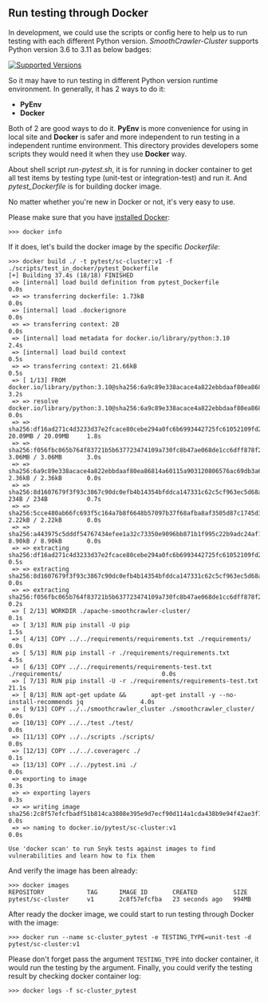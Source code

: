 ## Run testing through Docker

In development, we could use the scripts or config here to help us to run testing with each different Python version. *SmoothCrawler-Cluster*
supports Python version 3.6 to 3.11 as below badges:

[![Supported Versions](https://img.shields.io/pypi/pyversions/SmoothCrawler-Cluster.svg?logo=python&logoColor=FBE072)](
https://pypi.org/project/SmoothCrawler-Cluster)

So it may have to run testing in different Python version runtime environment. In generally, it has 2 ways to do it:

* **PyEnv**
* **Docker**

Both of 2 are good ways to do it. **PyEnv** is more convenience for using in local site and **Docker** is safer and more independent to run
testing in a independent runtime environment. This directory provides developers some scripts they would need it when they use **Docker** way.

About shell script *run-pytest.sh*, it is for running in docker container to get all test items by testing type (unit-test or integration-test)
and run it. And *pytest_Dockerfile* is for building docker image.

No matter whether you're new in Docker or not, it's very easy to use.

Please make sure that you have [installed Docker](https://docs.docker.com/engine/install/):

```shell
>>> docker info
```

If it does, let's build the docker image by the specific *Dockerfile*:

```shell
>>> docker build ./ -t pytest/sc-cluster:v1 -f ./scripts/test_in_docker/pytest_Dockerfile
[+] Building 37.4s (18/18) FINISHED
 => [internal] load build definition from pytest_Dockerfile                                          0.0s
 => => transferring dockerfile: 1.73kB                                                               0.0s
 => [internal] load .dockerignore                                                                    0.0s
 => => transferring context: 2B                                                                      0.0s
 => [internal] load metadata for docker.io/library/python:3.10                                       2.4s
 => [internal] load build context                                                                    0.5s
 => => transferring context: 21.66kB                                                                 0.5s
 => [ 1/13] FROM docker.io/library/python:3.10@sha256:6a9c89e338acace4a822ebbdaaf80ea86814a60115a90  3.2s
 => => resolve docker.io/library/python:3.10@sha256:6a9c89e338acace4a822ebbdaaf80ea86814a60115a9031  0.0s
 => => sha256:df16ad271c4d3233d37e2fcace80cebe294a0fc6b6993442725fc61052109fd2 20.09MB / 20.09MB     1.8s
 => => sha256:f056fbc065b764f83721b5b637723474109a730fc8b47ae068de1cc6dff878f2 3.06MB / 3.06MB       3.0s
 => => sha256:6a9c89e338acace4a822ebbdaaf80ea86814a60115a903120806576ac69db3a6 2.36kB / 2.36kB       0.0s
 => => sha256:8d1607679f3f93c3867c90dc0efb4b14354bfddca147331c62c5cf963ec5d68a 234B / 234B           0.7s
 => => sha256:5cce480ab66fc693f5c164a7b8f6648b57097b37f68afba8af3505d87c1745d3 2.22kB / 2.22kB       0.0s
 => => sha256:a443975c5dddf54767434efee1a32c73350e9096bb871b1f995c22b9adc24af1 8.90kB / 8.90kB       0.0s
 => => extracting sha256:df16ad271c4d3233d37e2fcace80cebe294a0fc6b6993442725fc61052109fd2            0.5s
 => => extracting sha256:8d1607679f3f93c3867c90dc0efb4b14354bfddca147331c62c5cf963ec5d68a            0.0s
 => => extracting sha256:f056fbc065b764f83721b5b637723474109a730fc8b47ae068de1cc6dff878f2            0.2s
 => [ 2/13] WORKDIR ./apache-smoothcrawler-cluster/                                                  0.1s
 => [ 3/13] RUN pip install -U pip                                                                   1.5s
 => [ 4/13] COPY ../../requirements/requirements.txt ./requirements/                                 0.0s
 => [ 5/13] RUN pip install -r ./requirements/requirements.txt                                       4.5s
 => [ 6/13] COPY ../../requirements/requirements-test.txt ./requirements/                            0.0s
 => [ 7/13] RUN pip install -U -r ./requirements/requirements-test.txt                              21.1s
 => [ 8/13] RUN apt-get update &&       apt-get install -y --no-install-recommends jq                4.0s
 => [ 9/13] COPY ../../smoothcrawler_cluster ./smoothcrawler_cluster/                                0.0s
 => [10/13] COPY ../../test ./test/                                                                  0.0s
 => [11/13] COPY ../../scripts ./scripts/                                                            0.0s
 => [12/13] COPY ../../.coveragerc ./                                                                0.1s
 => [13/13] COPY ../../pytest.ini ./                                                                 0.0s
 => exporting to image                                                                               0.3s
 => => exporting layers                                                                              0.3s
 => => writing image sha256:2c8f57efcfbadf51b814ca3808e395e9d7ecf90d114a1cda438b9e94f42ae3f7         0.0s
 => => naming to docker.io/pytest/sc-cluster:v1                                                      0.0s

Use 'docker scan' to run Snyk tests against images to find vulnerabilities and learn how to fix them
```

And verify the image has been already:

```shell
>>> docker images
REPOSITORY            TAG      IMAGE ID       CREATED          SIZE
pytest/sc-cluster     v1       2c8f57efcfba   23 seconds ago   994MB
```

After ready the docker image, we could start to run testing through Docker with the image:

```shell
>>> docker run --name sc-cluster_pytest -e TESTING_TYPE=unit-test -d pytest/sc-cluster:v1
```

Please don't forget pass the argument ``TESTING_TYPE`` into docker container, it would run the testing by the argument. Finally, you could
verify the testing result by checking docker container log:

```shell
>>> docker logs -f sc-cluster_pytest
```
